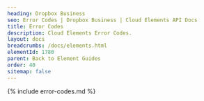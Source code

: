 ```yaml
---
heading: Dropbox Business
seo: Error Codes | Dropbox Business | Cloud Elements API Docs
title: Error Codes
description: Cloud Elements Error Codes.
layout: docs
breadcrumbs: /docs/elements.html
elementId: 1780
parent: Back to Element Guides
order: 40
sitemap: false
---
```


{% include error-codes.md %}
